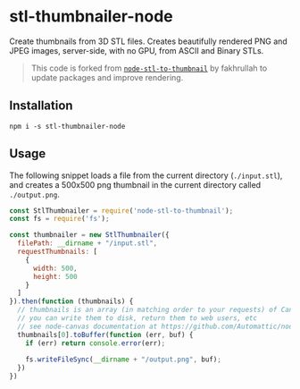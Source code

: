 # stl-thumbnailer-node

Create thumbnails from 3D STL files. Creates beautifully rendered PNG and JPEG images, server-side, with no GPU, from
ASCII and Binary STLs.

> This code is forked from [`node-stl-to-thumbnail`](https://github.com/fakhrullah/node-stl-to-thumbnail) by fakhrullah to update packages and improve rendering.

## Installation

```npm i -s stl-thumbnailer-node```

## Usage

The following snippet loads a file from the current directory (```./input.stl```), and creates a 500x500 png thumbnail
in the current directory called ```./output.png```.

```javascript
const StlThumbnailer = require('node-stl-to-thumbnail');
const fs = require('fs');

const thumbnailer = new StlThumbnailer({
  filePath: __dirname + "/input.stl",
  requestThumbnails: [
    {
      width: 500,
      height: 500
    }
  ]
}).then(function (thumbnails) {
  // thumbnails is an array (in matching order to your requests) of Canvas objects
  // you can write them to disk, return them to web users, etc
  // see node-canvas documentation at https://github.com/Automattic/node-canvas
  thumbnails[0].toBuffer(function (err, buf) {
    if (err) return console.error(err);
    
    fs.writeFileSync(__dirname + "/output.png", buf);
  })
})
```

